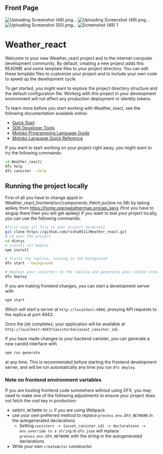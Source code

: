 ## Front Page
![Uploading Screenshot (48).png…]()
![Uploading Screenshot (49).png…]()
![Uploading Screenshot (50).png…]()
![Screenshot (49) 1](https://github.com/user-attachments/assets/28e72360-e53d-4a22-b491-40b7e908ca1f)
# Weather_react

Welcome to your new Weather_react project and to the internet computer development community. By default, creating a new project adds this README and some template files to your project directory. You can edit these template files to customize your project and to include your own code to speed up the development cycle.

To get started, you might want to explore the project directory structure and the default configuration file. Working with this project in your development environment will not affect any production deployment or identity tokens.

To learn more before you start working with Weather_react, see the following documentation available online:

- [Quick Start](https://internetcomputer.org/docs/current/developer-docs/setup/deploy-locally)
- [SDK Developer Tools](https://internetcomputer.org/docs/current/developer-docs/setup/install)
- [Motoko Programming Language Guide](https://internetcomputer.org/docs/current/motoko/main/motoko)
- [Motoko Language Quick Reference](https://internetcomputer.org/docs/current/motoko/main/language-manual)

If you want to start working on your project right away, you might want to try the following commands:

```bash
cd Weather_react/
dfx help
dfx canister --help
```

## Running the project locally
First of all you have to change appid in Weather_react_frontend/src/components
/fetch.jsx(line no 58) by taking apikey from https://home.openweathermap.org/api_keys (first you have to singup there then you will get apikey)
If you want to test your project locally, you can use the following commands:
```bash
#first copy all file to your project directory
git clone https://github.com/rishu0511/Weather_react.git
# cd over the project
cd diarys
# install all module
npm install 
```

```bash
# Starts the replica, running in the background
dfx start --background

# Deploys your canisters to the replica and generates your candid interface
dfx deploy
```
If you are making frontend changes, you can start a development server with

```bash
npm start
```

Which will start a server at `http://localhost:8080`, proxying API requests to the replica at port 4943.

Once the job completes, your application will be available at `http://localhost:4943?canisterId={asset_canister_id}`.

If you have made changes to your backend canister, you can generate a new candid interface with

```bash
npm run generate
```

at any time. This is recommended before starting the frontend development server, and will be run automatically any time you run `dfx deploy`.



### Note on frontend environment variables

If you are hosting frontend code somewhere without using DFX, you may need to make one of the following adjustments to ensure your project does not fetch the root key in production:

- set`DFX_NETWORK` to `ic` if you are using Webpack
- use your own preferred method to replace `process.env.DFX_NETWORK` in the autogenerated declarations
  - Setting `canisters -> {asset_canister_id} -> declarations -> env_override to a string` in `dfx.json` will replace `process.env.DFX_NETWORK` with the string in the autogenerated declarations
- Write your own `createActor` constructor
